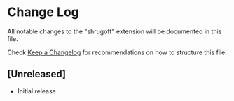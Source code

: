 # Change Log

All notable changes to the "shrugoff" extension will be documented in this file.

Check [Keep a Changelog](http://keepachangelog.com/) for recommendations on how to structure this file.

## [Unreleased]

- Initial release